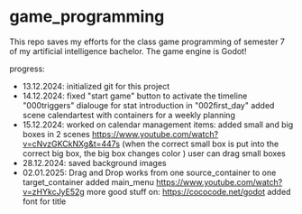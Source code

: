 # game_programming

This repo saves my efforts for the class game programming of semester 7 of my artificial intelligence bachelor.
The game engine is Godot!


progress:
* 13.12.2024: initialized git for this project 
* 14.12.2024: 
    fixed "start game" button to activate the timeline "000triggers"
    dialouge for stat introduction in "002first_day"
    added scene calendartest with containers for a weekly planning 
* 15.12.2024: 
    worked on calendar management items: 
    added small and big boxes in 2 scenes https://www.youtube.com/watch?v=cNvzGKCkNXg&t=447s
    (when the correct small box is put into the correct big box, the big box changes color )
    user can drag small boxes
* 28.12.2024:
    saved background images
* 02.01.2025: 
    Drag and Drop works from one source_container to one target_container
    added main_menu https://www.youtube.com/watch?v=zHYkcJyE52g more good stuff on: https://cococode.net/godot
    added font for title
